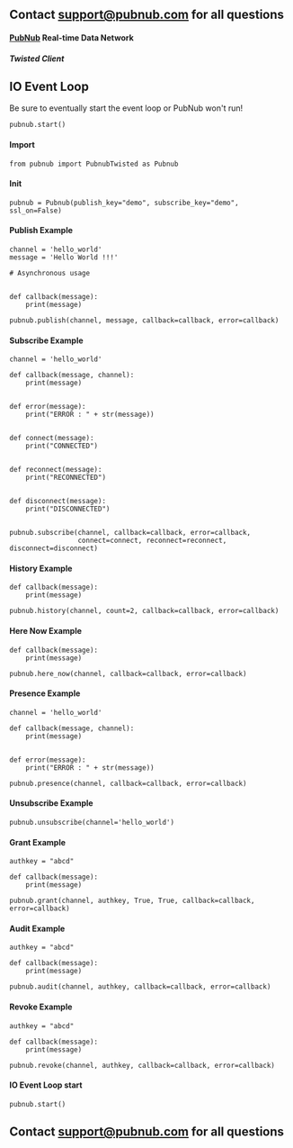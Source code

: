 ## Contact support@pubnub.com for all questions

#### [PubNub](http://www.pubnub.com) Real-time Data Network
##### Twisted Client

## IO Event Loop
Be sure to eventually start the event loop or PubNub won't run!

```
pubnub.start()
```

#### Import
```
from pubnub import PubnubTwisted as Pubnub
```

#### Init
```
pubnub = Pubnub(publish_key="demo", subscribe_key="demo", ssl_on=False)
```

#### Publish Example
```
channel = 'hello_world'
message = 'Hello World !!!'

# Asynchronous usage


def callback(message):
    print(message)

pubnub.publish(channel, message, callback=callback, error=callback)
```

#### Subscribe Example
```
channel = 'hello_world'

def callback(message, channel):
    print(message)


def error(message):
    print("ERROR : " + str(message))


def connect(message):
    print("CONNECTED")


def reconnect(message):
    print("RECONNECTED")


def disconnect(message):
    print("DISCONNECTED")


pubnub.subscribe(channel, callback=callback, error=callback,
                 connect=connect, reconnect=reconnect, disconnect=disconnect)
```

#### History Example
```
def callback(message):
    print(message)

pubnub.history(channel, count=2, callback=callback, error=callback)
```

#### Here Now Example
```
def callback(message):
    print(message)

pubnub.here_now(channel, callback=callback, error=callback)
```

#### Presence Example
```
channel = 'hello_world'

def callback(message, channel):
    print(message)


def error(message):
    print("ERROR : " + str(message))

pubnub.presence(channel, callback=callback, error=callback)
```

#### Unsubscribe Example
```
pubnub.unsubscribe(channel='hello_world')
```

#### Grant Example
```
authkey = "abcd"

def callback(message):
    print(message)

pubnub.grant(channel, authkey, True, True, callback=callback, error=callback)

```

#### Audit Example
```
authkey = "abcd"

def callback(message):
    print(message)

pubnub.audit(channel, authkey, callback=callback, error=callback)
```

#### Revoke Example
```
authkey = "abcd"

def callback(message):
    print(message)

pubnub.revoke(channel, authkey, callback=callback, error=callback)
```


#### IO Event Loop start
```
pubnub.start()
```

## Contact support@pubnub.com for all questions
